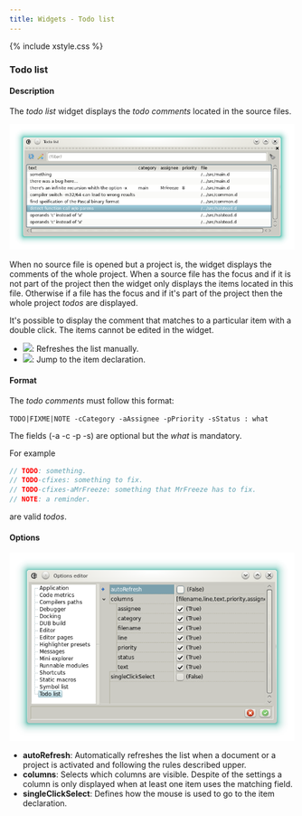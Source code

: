 ```yaml
---
title: Widgets - Todo list
---
```


{% include xstyle.css %}

### Todo list

#### Description

The _todo list_ widget displays the _todo comments_ located in the source files.

![](img/todo_list.png)

When no source file is opened but a project is, the widget displays the comments of the whole project. 
When a source file has the focus and if it is not part of the project then the widget only displays the items located in this file.
Otherwise if a file has the focus and if it's part of the project then the whole project *todos* are displayed.

It's possible to display the comment that matches to a particular item with a double click.
The items cannot be edited in the widget.

- <img src="{%include icurl%}arrow/arrow_update.png" class="tlbric"/>: Refreshes the list manually.
- <img src="{%include icurl%}arrow/arrow_pen.png" class="tlbric"/>: Jump to the item declaration.

#### Format

The _todo comments_ must follow this format:

`TODO|FIXME|NOTE -cCategory -aAssignee -pPriority -sStatus : what`

The fields (-a -c -p -s) are optional but the _what_ is mandatory.

For example

```d
// TODO: something.
// TODO-cfixes: something to fix.
// TODO-cfixes-aMrFreeze: something that MrFreeze has to fix.
// NOTE: a reminder.
```

are valid _todos_.

#### Options

![](img/options_todo_list.png)

- **autoRefresh**: Automatically refreshes the list when a document or a project is activated and following the rules described upper.
- **columns**: Selects which columns are visible. Despite of the settings a column is only displayed when at least one item uses the matching field.
- **singleClickSelect**: Defines how the mouse is used to go to the item declaration.